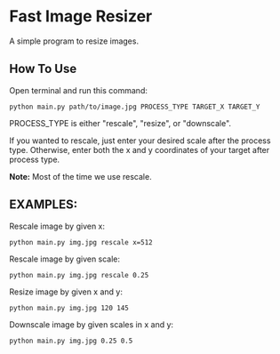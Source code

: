 # Fast Image Resizer
A simple program to resize images.
## How To Use
Open terminal and run this command:
```
python main.py path/to/image.jpg PROCESS_TYPE TARGET_X TARGET_Y
```
PROCESS_TYPE is either "rescale", "resize", or "downscale".

If you wanted to rescale, just enter your desired scale after the process type. Otherwise, enter both the x and y coordinates of your target after process type.

**Note:** Most of the time we use rescale.

## EXAMPLES:

Rescale image by given x:
```
python main.py img.jpg rescale x=512
```

Rescale image by given scale:
```
python main.py img.jpg rescale 0.25
```

Resize image by given x and y:
```
python main.py img.jpg 120 145
```

Downscale image by given scales in x and y:
```
python main.py img.jpg 0.25 0.5
```
